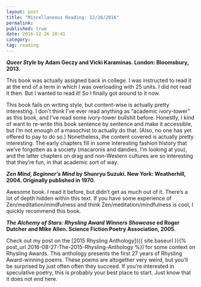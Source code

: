 ```yaml
---
layout: post
title: "Miscellaneous Reading: 12/26/2016"
permalink: 
published: true
date: 2016-12-26 20:41
category: 
tag: reading
---
```


***Queer Style* by Adam Geczy and Vicki Karaminas. London: Bloomsbury, 2013.**

This book was actually assigned back in college. I was instructed to read it at the end of a term in which I was overloading with 25 units. I did not read it then. But I wanted to read it! So I finally got around to it now.

This book fails on writing style, but content-wise is actually pretty interesting. I don’t think I’ve ever read anything as “academic ivory-tower” as this book, and I’ve read some ivory-tower bullshit before. Honestly, I kind of want to re-write this book sentence by sentence and make it accessible, but I’m not enough of a masochist to actually do that. (Also, no one has yet offered to pay to do so.) Nonetheless, the content covered is actually pretty interesting. The early chapters fill in some interesting fashion history that we’ve forgotten as a society (macaronis and dandies, I’m looking at you), and the latter chapters on drag and non-Western cultures are so interesting that they’re fun, in that academic sort of way.

***Zen Mind, Beginner’s Mind* by Shunryu Suzuki. New York: Weatherhill, 2004. Originally published in 1970.**

Awesome book. I read it before, but didn’t get as much out of it. There’s a lot of depth hidden within this text. If you have some experience of Zen/meditation/mindfulness and think Zen/meditation/mindfulness is cool, I quickly recommend this book.

***The Alchemy of Stars: Rhysling Award Winners Showcase* ed Roger Dutcher and Mike Allen. Science Fiction Poetry Association, 2005.**

Check out my post on the [2015 Rhysling Anthology]({{ site.baseurl }}{% post_url 2016-08-27-The-2015-Rhysling-Anthology %}) for some context on Rhysling Awards. This anthology presents the first 27 years of Rhysling Award-winning poems. These poems are altogether  very weird, but you’ll be surprised by just often often they succeed. If you’re interested in speculative poetry, this is probably your best place to start. Just know that it does not end here.
